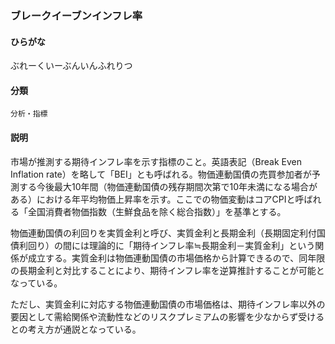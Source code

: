 <div style="display:none;">

## [あ行](securities-terms?id=あ行)
## [か行](securities-terms?id=か行)
## [さ行](securities-terms?id=さ行)
## [た行](securities-terms?id=た行)
## [な行](securities-terms?id=な行)
## [は行](securities-terms?id=は行)

</div>

### ブレークイーブンインフレ率

#### ひらがな

ぶれーくいーぶんいんふれりつ

#### 分類

`分析・指標`

#### 説明

市場が推測する期待インフレ率を示す指標のこと。英語表記（Break Even Inflation rate）を略して「BEI」とも呼ばれる。物価連動国債の売買参加者が予測する今後最大10年間（物価連動国債の残存期間次第で10年未満になる場合がある）における年平均物価上昇率を示す。ここでの物価変動はコアCPIと呼ばれる「全国消費者物価指数（生鮮食品を除く総合指数）」を基準とする。
 
物価連動国債の利回りを実質金利と呼び、実質金利と長期金利（長期固定利付国債利回り）の間には理論的に「期待インフレ率≒長期金利－実質金利」という関係が成立する。実質金利は物価連動国債の市場価格から計算できるので、同年限の長期金利と対比することにより、期待インフレ率を逆算推計することが可能となっている。
 
ただし、実質金利に対応する物価連動国債の市場価格は、期待インフレ率以外の要因として需給関係や流動性などのリスクプレミアムの影響を少なからず受けるとの考え方が通説となっている。

<div style="display:none;">

## [ま行](securities-terms?id=ま行)
## [や行](securities-terms?id=や行)
## [ら行](securities-terms?id=ら行)
## [わ行](securities-terms?id=わ行)
## [英数字・記号](securities-terms?id=英数字・記号)

</div>

